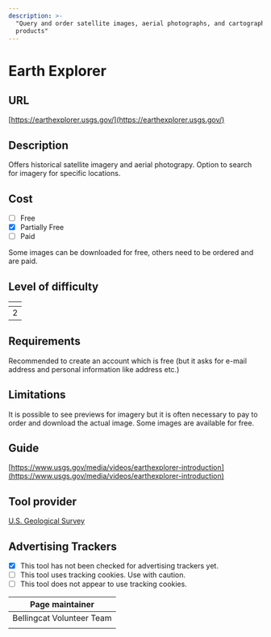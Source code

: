```yaml
---
description: >-
  "Query and order satellite images, aerial photographs, and cartographic
  products"
---
```


# Earth Explorer

## URL

[https://earthexplorer.usgs.gov/](https://earthexplorer.usgs.gov/)

## Description

Offers historical satellite imagery and aerial photograpy. Option to search for imagery for specific locations.

## Cost

* [ ] Free
* [x] Partially Free
* [ ] Paid

Some images can be downloaded for free, others need to be ordered and are paid.

## Level of difficulty

<table><thead><tr><th data-type="rating" data-max="5"></th></tr></thead><tbody><tr><td>2</td></tr></tbody></table>

## Requirements

Recommended to create an account which is free (but it asks for e-mail address and personal information like address etc.)

## Limitations

It is possible to see previews for imagery but it is often necessary to pay to order and download the actual image. Some images are available for free.

## Guide

[https://www.usgs.gov/media/videos/earthexplorer-introduction](https://www.usgs.gov/media/videos/earthexplorer-introduction)

## Tool provider

[U.S. Geological Survey](https://www.usgs.gov)

## Advertising Trackers

* [x] This tool has not been checked for advertising trackers yet.
* [ ] This tool uses tracking cookies. Use with caution.
* [ ] This tool does not appear to use tracking cookies.

| Page maintainer           |
| ------------------------- |
| Bellingcat Volunteer Team |
|                           |
